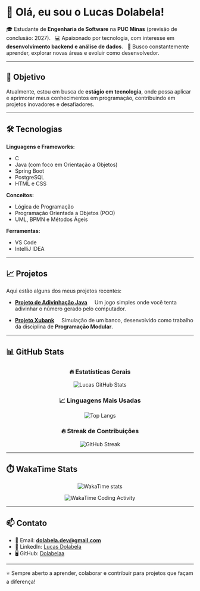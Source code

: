 # 👋 Olá, eu sou o Lucas Dolabela!

🎓 Estudante de **Engenharia de Software** na **PUC Minas** (previsão de conclusão: 2027).  
💻 Apaixonado por tecnologia, com interesse em **desenvolvimento backend e análise de dados**.  
🚀 Busco constantemente aprender, explorar novas áreas e evoluir como desenvolvedor.  

---

## 🎯 Objetivo
Atualmente, estou em busca de **estágio em tecnologia**, onde possa aplicar e aprimorar meus conhecimentos em programação, contribuindo em projetos inovadores e desafiadores.

---

## 🛠️ Tecnologias

**Linguagens e Frameworks:**  
- C  
- Java (com foco em Orientação a Objetos)  
- Spring Boot  
- PostgreSQL  
- HTML e CSS  

**Conceitos:**  
- Lógica de Programação  
- Programação Orientada a Objetos (POO)  
- UML, BPMN e Métodos Ágeis  

**Ferramentas:**  
- VS Code  
- IntelliJ IDEA  

---

## 📈 Projetos
Aqui estão alguns dos meus projetos recentes:

- [**Projeto de Adivinhação Java**](https://github.com/Dolabelaa/jogo-adivinhacao.git)  
  Um jogo simples onde você tenta adivinhar o número gerado pelo computador.

- [**Projeto Xubank**](https://github.com/Dolabelaa/xubank.git)  
  Simulação de um banco, desenvolvido como trabalho da disciplina de **Programação Modular**.

---

## 📊 GitHub Stats

<div align="center">

### 🔥 Estatísticas Gerais
![Lucas GitHub Stats](https://github-readme-stats.vercel.app/api?username=Dolabelaa&show_icons=true&theme=radical&count_private=true)

### 📈 Linguagens Mais Usadas
![Top Langs](https://github-readme-stats.vercel.app/api/top-langs/?username=Dolabelaa&layout=compact&theme=radical)

### 🔥 Streak de Contribuições
![GitHub Streak](https://github-readme-streak-stats.herokuapp.com/?user=Dolabelaa&theme=radical)

</div>

---

## ⏱️ WakaTime Stats

<div align="center">

![WakaTime stats](https://github-readme-stats.vercel.app/api/wakatime?username=Dolabelaa&theme=radical)

![WakaTime Coding Activity](https://wakatime.com/share/@Dolabelaa/20c304fb-24c8-459c-94d8-ce505a8b2645.svg)

</div>

---

## 📫 Contato
- 📧 Email: **dolabela.dev@gmail.com**  
- 💼 LinkedIn: [Lucas Dolabela](https://www.linkedin.com/in/lucas-dolabela/)  
- 🖥️ GitHub: [Dolabelaa](https://github.com/Dolabelaa)  

---
⭐ Sempre aberto a aprender, colaborar e contribuir para projetos que façam a diferença!
